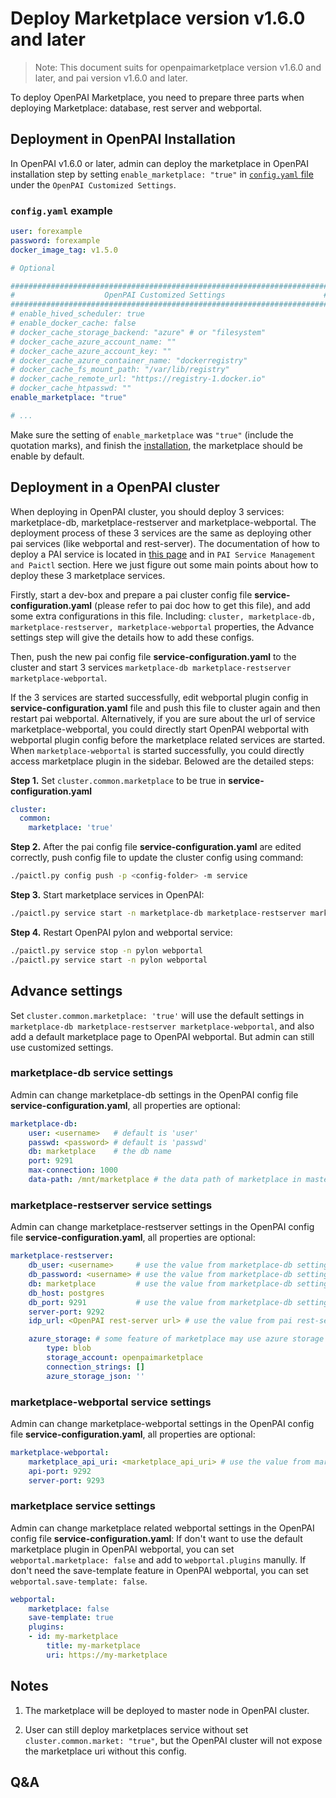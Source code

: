 # Deploy Marketplace version v1.6.0 and later

> Note: This document suits for openpaimarketplace version v1.6.0 and later, and pai version v1.6.0 and later.

To deploy OpenPAI Marketplace, you need to prepare three parts when deploying Marketplace: database, rest server and webportal.

## Deployment in OpenPAI Installation

In OpenPAI v1.6.0 or later, admin can deploy the marketplace in OpenPAI installation step by setting `enable_marketplace: "true"` in [`config.yaml` file](https://openpai.readthedocs.io/en/latest/manual/cluster-admin/installation-guide.html#prepare-configuration-files) under the `OpenPAI Customized Settings`.

### `config.yaml` example

``` yaml
user: forexample
password: forexample
docker_image_tag: v1.5.0

# Optional

#######################################################################
#                    OpenPAI Customized Settings                      #
#######################################################################
# enable_hived_scheduler: true
# enable_docker_cache: false
# docker_cache_storage_backend: "azure" # or "filesystem"
# docker_cache_azure_account_name: ""
# docker_cache_azure_account_key: ""
# docker_cache_azure_container_name: "dockerregistry"
# docker_cache_fs_mount_path: "/var/lib/registry"
# docker_cache_remote_url: "https://registry-1.docker.io"
# docker_cache_htpasswd: ""
enable_marketplace: "true"

# ...

```

Make sure the setting of `enable_marketplace` was `"true"` (include the quotation marks), and finish the [installation](https://openpai.readthedocs.io/en/latest/manual/cluster-admin/installation-guide.html), the marketplace should be enable by default.

## Deployment in a OpenPAI cluster

When deploying in OpenPAI cluster, you should deploy 3 services: marketplace-db, marketplace-restserver and marketplace-webportal. The deployment process of these 3 services are the same as deploying other pai services (like webportal and rest-server). The documentation of how to deploy a PAI service is located in [this page](https://openpai.readthedocs.io/en/latest/manual/cluster-admin/basic-management-operations.html#pai-service-management-and-paictl) and in `PAI Service Management and Paictl` section. Here we just figure out some main points about how to deploy these 3 marketplace services.

Firstly, start a dev-box and prepare a pai cluster config file **service-configuration.yaml** (please refer to pai doc how to get this file), and add some extra configurations in this file. Including: `cluster, marketplace-db, marketplace-restserver, marketplace-webportal` properties, the Advance settings step will give the details how to add these configs.

Then, push the new pai config file **service-configuration.yaml** to the cluster and start 3 services `marketplace-db marketplace-restserver marketplace-webportal`.

If the 3 services are started successfully, edit webportal plugin config in **service-configuration.yaml** file and push this file to cluster again and then restart pai webportal. Alternatively, if you are sure about the url of service marketplace-webportal, you could directly start OpenPAI webportal with webportal plugin config before the marketplace related services are started. When `marketplace-webportal` is started successfully, you could directly access marketplace plugin in the sidebar. Belowed are the detailed steps:

**Step 1.** Set `cluster.common.marketplace` to be true in **service-configuration.yaml**

  ```yaml
  cluster:
    common:
      marketplace: 'true'
  ```

**Step 2.** After the pai config file **service-configuration.yaml** are edited correctly, push config file to update the cluster config using command:

  ```bash
  ./paictl.py config push -p <config-folder> -m service
  ```

**Step 3.** Start marketplace services in OpenPAI:

  ```bash
  ./paictl.py service start -n marketplace-db marketplace-restserver marketplace-webportal
  ```

**Step 4.** Restart OpenPAI pylon and webportal service:

  ```bash
  ./paictl.py service stop -n pylon webportal
  ./paictl.py service start -n pylon webportal
  ```

## Advance settings

Set `cluster.common.marketplace: 'true'` will use the default settings in `marketplace-db marketplace-restserver marketplace-webportal`, and also add a default marketplace page to OpenPAI webportal.
But admin can still use customized settings.

### marketplace-db service settings

Admin can change marketplace-db settings in the OpenPAI config file **service-configuration.yaml**, all properties are optional:

```yaml
marketplace-db:
    user: <username>   # default is 'user'
    passwd: <password> # default is 'passwd'
    db: marketplace    # the db name
    port: 9291
    max-connection: 1000
    data-path: /mnt/marketplace # the data path of marketplace in master node
```

### marketplace-restserver service settings

Admin can change marketplace-restserver settings in the OpenPAI config file **service-configuration.yaml**, all properties are optional:

```yaml
marketplace-restserver:
    db_user: <username>     # use the value from marketplace-db settings by default
    db_password: <username> # use the value from marketplace-db settings by default
    db: marketplace         # use the value from marketplace-db settings by default
    db_host: postgres
    db_port: 9291           # use the value from marketplace-db settings by default
    server-port: 9292
    idp_url: <OpenPAI rest-server url> # use the value from pai rest-server settings by default

    azure_storage: # some feature of marketplace may use azure storage to allow user upload their data, no need this by default.
        type: blob
        storage_account: openpaimarketplace
        connection_strings: []
        azure_storage_json: ''
```

### marketplace-webportal service settings

Admin can change marketplace-webportal settings in the OpenPAI config file **service-configuration.yaml**, all properties are optional:

```yaml
marketplace-webportal:
    marketplace_api_uri: <marketplace_api_uri> # use the value from marketplace-restserver settings by default
    api-port: 9292
    server-port: 9293
```

### marketplace service settings

Admin can change marketplace related webportal settings in the OpenPAI config file **service-configuration.yaml**:
If don't want to use the default marketplace plugin in OpenPAI webportal, you can set `webportal.marketplace: false` and add to `webportal.plugins` manully.
If don't need the save-template feature in OpenPAI webportal, you can set `webportal.save-template: false`.

```yaml
webportal:
    marketplace: false
    save-template: true
    plugins:
    - id: my-marketplace
        title: my-marketplace
        uri: https://my-marketplace
```

## Notes

1. The marketplace will be deployed to master node in OpenPAI cluster.

2. User can still deploy marketplaces service without set `cluster.common.market: "true"`, but the OpenPAI cluster will not expose the marketplace uri without this config.

## Q&A
